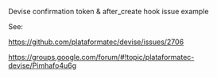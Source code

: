 Devise confirmation token & after_create hook issue example 

See:

https://github.com/plataformatec/devise/issues/2706

https://groups.google.com/forum/#!topic/plataformatec-devise/Pimhafo4u6g

